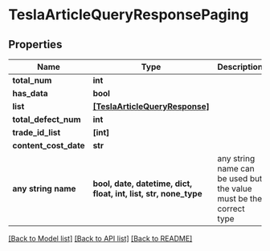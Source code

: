 # TeslaArticleQueryResponsePaging


## Properties
Name | Type | Description | Notes
------------ | ------------- | ------------- | -------------
**total_num** | **int** |  | [optional] 
**has_data** | **bool** |  | [optional] 
**list** | [**[TeslaArticleQueryResponse]**](TeslaArticleQueryResponse.md) |  | [optional] 
**total_defect_num** | **int** |  | [optional] 
**trade_id_list** | **[int]** |  | [optional] 
**content_cost_date** | **str** |  | [optional] 
**any string name** | **bool, date, datetime, dict, float, int, list, str, none_type** | any string name can be used but the value must be the correct type | [optional]

[[Back to Model list]](../README.md#documentation-for-models) [[Back to API list]](../README.md#documentation-for-api-endpoints) [[Back to README]](../README.md)


